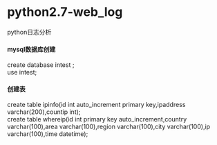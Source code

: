 # python2.7-web_log
python日志分析<br>


#### mysql数据库创建
create database intest ;<br>
use intest;<br>

#### 创建表
create table ipinfo(id int auto_increment primary key,ipaddress varchar(200),countip int);<br>
create table whereip(id int primary key auto_increment,country varchar(100),area varchar(100),region varchar(100),city varchar(100),ip varchar(100),time datetime);<br>
